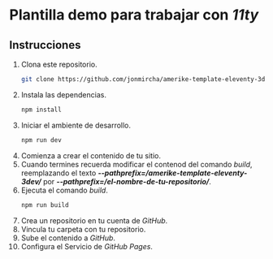 # Plantilla demo para trabajar con _11ty_

## Instrucciones

1. Clona este repositorio.
   ```bash
   git clone https://github.com/jonmircha/amerike-template-eleventy-3dev.git
   ```
1. Instala las dependencias.
   ```bash
   npm install
   ```
1. Iniciar el ambiente de desarrollo.
   ```bash
   npm run dev
   ```
1. Comienza a crear el contenido de tu sitio.
1. Cuando termines recuerda modificar el contenod del comando _build_, reemplazando el texto _**--pathprefix=/amerike-template-eleventy-3dev/**_ por _**--pathprefix=/el-nombre-de-tu-repositorio/**_.
1. Ejecuta el comando _build_.
   ```bash
   npm run build
   ```
1. Crea un repositorio en tu cuenta de _GitHub_.
1. Vincula tu carpeta con tu repositorio.
1. Sube el contenido a _GitHub_.
1. Configura el Servicio de _GitHub Pages_.
